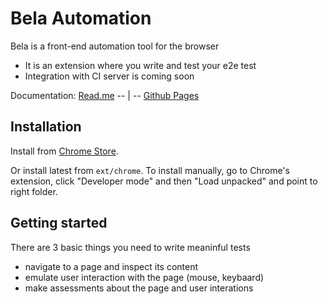 # Bela Automation

Bela is a front-end automation tool for the browser
- It is an extension where you write and test your e2e test
- Integration with CI server is coming soon

Documentation: [Read.me](docs#documentation) -- | -- [Github Pages](https://vitmalina.github.io/bela/)

## Installation

Install from [Chrome Store](https://chrome.google.com/webstore/detail/bela-automation/dlipdffgmdlelcagomicaolmhonhnblj).

Or install latest from `ext/chrome`. To install manually, go to Chrome's extension, click "Developer mode" and then "Load unpacked" and point to right folder.

## Getting started

There are 3 basic things you need to write meaninful tests
- navigate to a page and inspect its content
- emulate user interaction with the page (mouse, keybaard)
- make assessments about the page and user interations